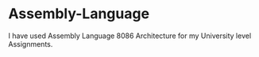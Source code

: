 # Assembly-Language
I have used Assembly Language 8086 Architecture for my University level Assignments.
